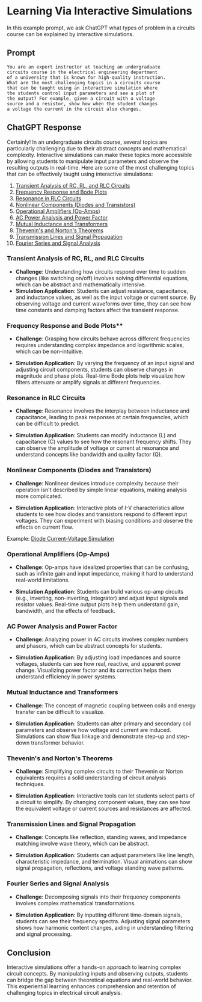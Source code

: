 # Learning Via Interactive Simulations

In this example prompt, we ask ChatGPT what types
of problem in a circuits course can be explained
by interactive simulations.

## Prompt

```linenums="0"
You are an expert instructor at teaching an undergraduate
circuits course in the electrical engineering department
of a university that is known for high-quality instruction.
What are the most challenging topics in a circuits course
that can be taught using an interactive simulation where
the students control input parameters and see a plot of
the output? For example, given a circuit with a voltage
source and a resistor, show how when the student changes
a voltage the current in the circuit also changes.
```

## ChatGPT Response

Certainly! In an undergraduate circuits course, several topics are particularly challenging due to their abstract concepts and mathematical complexity. Interactive simulations can make these topics more accessible by allowing students to manipulate input parameters and observe the resulting outputs in real-time. Here are some of the most challenging topics that can be effectively taught using interactive simulations:

1. [Transient Analysis of RC, RL, and RLC Circuits](#transient-analysis-of-rc-rl-and-rlc-circuits)
2. [Frequency Response and Bode Plots](#frequency-response-and-bode-plots)
3. [Resonance in RLC Circuits](#resonance-in-rlc-circuits)
4. [Nonlinear Components (Diodes and Transistors)](#nonlinear-components-diodes-and-transistors)
5. [Operational Amplifiers (Op-Amps)](#operational-amplifiers-op-amps)
6. [AC Power Analysis and Power Factor](#ac-power-analysis-and-power-factor)
7. [Mutual Inductance and Transformers](#mutual-inductance-and-transformers)
8. [Thevenin's and Norton's Theorems](#thevenins-and-nortons-theorems)
9. [Transmission Lines and Signal Propagation](#transmission-lines-and-signal-propagation)
10. [Fourier Series and Signal Analysis](#fourier-series-and-signal-analysis)

### Transient Analysis of RC, RL, and RLC Circuits

- **Challenge**: Understanding how circuits respond over time to sudden changes (like switching on/off) involves solving differential equations, which can be abstract and mathematically intensive.
- **Simulation Application**: Students can adjust resistance, capacitance, and inductance values, as well as the input voltage or current source. By observing voltage and current waveforms over time, they can see how time constants and damping factors affect the transient response.

### Frequency Response and Bode Plots**

- **Challenge**: Grasping how circuits behave across different frequencies requires understanding complex impedance and logarithmic scales, which can be non-intuitive.

- **Simulation Application**: By varying the frequency of an input signal and adjusting circuit components, students can observe changes in magnitude and phase plots. Real-time Bode plots help visualize how filters attenuate or amplify signals at different frequencies.

### Resonance in RLC Circuits

- **Challenge**: Resonance involves the interplay between inductance and capacitance, leading to peak responses at certain frequencies, which can be difficult to predict.

- **Simulation Application**: Students can modify inductance (L) and capacitance (C) values to see how the resonant frequency shifts. They can observe the amplitude of voltage or current at resonance and understand concepts like bandwidth and quality factor (Q).

### Nonlinear Components (Diodes and Transistors)

- **Challenge**: Nonlinear devices introduce complexity because their operation isn't described by simple linear equations, making analysis more complicated.

- **Simulation Application**: Interactive plots of I-V characteristics allow students to see how diodes and transistors respond to different input voltages. They can experiment with biasing conditions and observe the effects on current flow.

Example: [Diode Current-Voltage Simulation](../sections/50-diode/index.md)

### Operational Amplifiers (Op-Amps)

- **Challenge**: Op-amps have idealized properties that can be confusing, such as infinite gain and input impedance, making it hard to understand real-world limitations.

-  **Simulation Application**: Students can build various op-amp circuits 
(e.g., inverting, non-inverting, integrator) and adjust input signals and resistor values. Real-time output plots help them understand gain, bandwidth, and the effects of feedback.

### AC Power Analysis and Power Factor

- **Challenge**: Analyzing power in AC circuits involves complex numbers and phasors, which can be abstract concepts for students.

- **Simulation Application**: By adjusting load impedances and source voltages, students can see how real, reactive, and apparent power change. Visualizing power factor and its correction helps them understand efficiency in power systems.

### Mutual Inductance and Transformers

- **Challenge**: The concept of magnetic coupling between coils and energy transfer can be difficult to visualize.

-   **Simulation Application**: Students can alter primary and secondary coil parameters and observe how voltage and current are induced. Simulations can show flux linkage and demonstrate step-up and step-down transformer behavior.

### Thevenin's and Norton's Theorems

- **Challenge**: Simplifying complex circuits to their Thevenin or Norton equivalents requires a solid understanding of circuit analysis techniques.

- **Simulation Application**: Interactive tools can let students select parts of a circuit to simplify. By changing component values, they can see how the equivalent voltage or current sources and resistances are affected.

### Transmission Lines and Signal Propagation

- **Challenge**: Concepts like reflection, standing waves, and impedance matching involve wave theory, which can be abstract.

- **Simulation Application**: Students can adjust parameters like line length, characteristic impedance, and termination. Visual animations can show signal propagation, reflections, and voltage standing wave patterns.

### Fourier Series and Signal Analysis

- **Challenge**: Decomposing signals into their frequency components involves complex mathematical transformations.

- **Simulation Application**: By inputting different time-domain signals, students can see their frequency spectra. Adjusting signal parameters shows how harmonic content changes, aiding in understanding filtering and signal processing.

## Conclusion

Interactive simulations offer a hands-on approach to learning complex circuit concepts. By manipulating inputs and observing outputs, students can bridge the gap between theoretical equations and real-world behavior. This experiential learning enhances comprehension and retention of challenging topics in electrical circuit analysis.